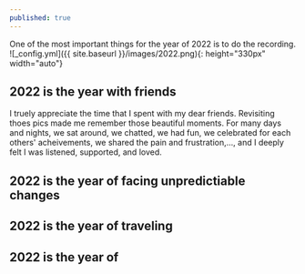 ```yaml
---
published: true
---
```


One of the most important things for the year of 2022 is to do the recording.
![_config.yml]({{ site.baseurl }}/images/2022.png){: height="330px" width="auto"}
## 2022 is the year with friends
I truely appreciate the time that I spent with my dear friends. Revisiting thoes pics made me remember those beautiful moments. For many days and nights, we sat around, we chatted, we had fun, we celebrated for each others' acheivements, we shared the pain and frustration,..., and I deeply felt I was listened, supported, and loved.

## 2022 is the year of facing unpredictiable changes


## 2022 is the year of traveling

## 2022 is the year of 
